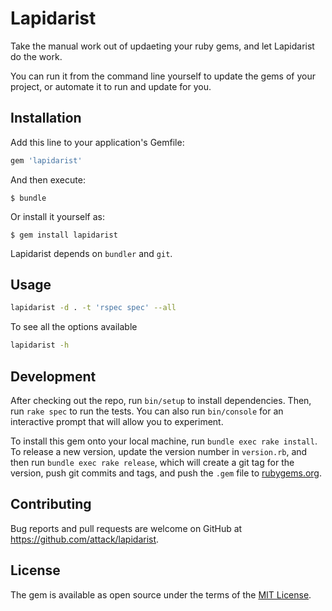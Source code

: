 # Lapidarist

Take the manual work out of updaeting your ruby gems, and let Lapidarist do the work.

You can run it from the command line yourself to update the gems of your project, or
automate it to run and update for you.

## Installation

Add this line to your application's Gemfile:

```ruby
gem 'lapidarist'
```

And then execute:

    $ bundle

Or install it yourself as:

    $ gem install lapidarist

Lapidarist depends on `bundler` and `git`.

## Usage

```sh
lapidarist -d . -t 'rspec spec' --all
```

To see all the options available
```sh
lapidarist -h
```

## Development

After checking out the repo, run `bin/setup` to install dependencies. Then, run `rake spec` to run the tests. You can also run `bin/console` for an interactive prompt that will allow you to experiment.

To install this gem onto your local machine, run `bundle exec rake install`. To release a new version, update the version number in `version.rb`, and then run `bundle exec rake release`, which will create a git tag for the version, push git commits and tags, and push the `.gem` file to [rubygems.org](https://rubygems.org).

## Contributing

Bug reports and pull requests are welcome on GitHub at https://github.com/attack/lapidarist.

## License

The gem is available as open source under the terms of the [MIT License](https://opensource.org/licenses/MIT).
